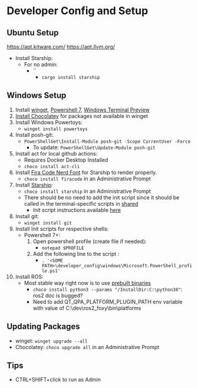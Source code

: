 # Developer Config and Setup

## Ubuntu Setup
https://apt.kitware.com/
https://apt.llvm.org/

* Install Starship:
  * For no admin:
    * ``
      * `cargo install starship`

## Windows Setup

1. Install [winget](https://docs.microsoft.com/en-us/powershell/scripting/install/installing-powershell-core-on-windows?view=powershell-7.1#install-powershell-via-the-windows-package-manager), [Powershell 7](https://docs.microsoft.com/en-us/powershell/scripting/install/installing-powershell-core-on-windows?view=powershell-7.1#install-powershell-via-the-windows-package-manager), [Windows Terminal Preview](https://www.microsoft.com/store/productId/9N8G5RFZ9XK3)
2. [Install Chocolatey](https://chocolatey.org/install) for packages not available in winget
3. Install Windows Powertoys:
   * `winget install powertoys`
4. Install posh-git:
   * `PowerShellGet\Install-Module posh-git -Scope CurrentUser -Force`
      * To update: `PowerShellGet\Update-Module posh-git`
5. Install act for local github actions:
   * Requires Docker Desktop Installed
   * `choco install act-cli`
6. Install [Fira Code Nerd Font](https://github.com/tonsky/FiraCode) for Starship to render properly.
   * `choco install firacode` in an Administrative Prompt
7. Install [Starship](https://starship.rs/):
   * `choco install starship` in an Administrative Prompt
   * There should be no need to add the init script since it should be called in the terminal-specific scripts in [shared](./shared)
     * Init script instructions available [here](https://starship.rs/guide/#%F0%9F%9A%80-installation)
8. Install git:
   * `winget install git`
9. Install Init scripts for respective shells:
    * Powershell 7+:
      1. Open powershell profile (create file if needed):
         * `notepad $PROFILE`
      2. Add the following line to the script :
         * `. '<SOME PATH>\developer_config\windows\Microsoft.PowerShell_profile.ps1'`
10. Install ROS:
    * Most stable way right now is to use [prebuilt binaries](https://docs.ros.org/en/foxy/Installation/Windows-Install-Binary.html)
      * `choco install python3 --params "/InstallDir:C:\python38"`: ros2 doc is bugged?
      * Need to add QT_QPA_PLATFORM_PLUGIN_PATH env variable with value of C:\dev\ros2_foxy\bin\platforms

## Updating Packages

* winget: `winget upgrade --all`
* Chocolatey: `choco upgrade all` in an Administrative Prompt

## Tips

* CTRL+SHIFT+click to run as Admin
